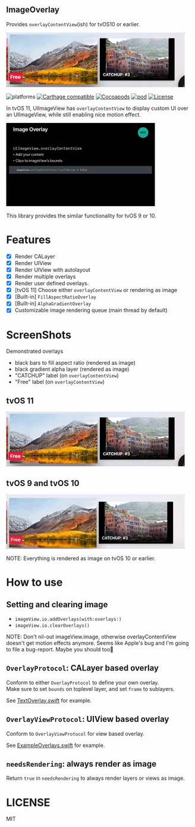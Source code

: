 ImageOverlay
---
Provides `overlayContentView`(ish) for tvOS10 or earlier.

![](https://github.com/toshi0383/assets/blob/master/ImageOverlay/imageoverlay-tvos11.gif?raw=true)

![platforms](https://img.shields.io/badge/platforms-tvOS-blue.svg)
[![Carthage compatible](https://img.shields.io/badge/Carthage-compatible-4BC51D.svg?style=flat)](https://github.com/Carthage/Carthage)
[![Cocoapods](https://img.shields.io/badge/Cocoapods-compatible-brightgreen.svg)](https://cocoapods.org)
[![pod](https://img.shields.io/cocoapods/v/ImageOverlay.svg?style=flat)](https://cocoapods.org/pods/ImageOverlay)
[![License](http://img.shields.io/badge/license-MIT-lightgrey.svg?style=flat
)](http://mit-license.org)

In tvOS 11, UIImageView has `overlayContentView` to display custom UI over an UIImageView, while still enabling nice motion effect.

[<img src='https://github.com/toshi0383/assets/blob/master/ImageOverlay/wwdc2017-209.png?raw=true' width='400' />](https://developer.apple.com/videos/play/wwdc2017/209/)

This library provides the similar functionality for tvOS 9 or 10.

# Features
- [x] Render CALayer
- [x] Render UIView
- [x] Render UIView with autolayout
- [x] Render multiple overlays
- [x] Render user defined overlays.
- [x] [tvOS 11] Choose either `overlayContentView` or rendering as image
- [x] [Built-in] `FillAspectRatioOverlay`
- [x] [Built-in] `AlphaGradientOverlay`
- [x] Customizable image rendering queue (main thread by default)

# ScreenShots
Demonstrated overlays
- black bars to fill aspect ratio (rendered as image)
- black gradient alpha layer (rendered as image)
- "CATCHUP" label (on `overlayContentView`)
- "Free" label (on `overlayContentView`)

## tvOS 11
![](https://github.com/toshi0383/assets/blob/master/ImageOverlay/imageoverlay-tvos11.gif?raw=true)

## tvOS 9 and tvOS 10
![](https://github.com/toshi0383/assets/blob/master/ImageOverlay/imageoverlay-tvos10.gif?raw=true)

NOTE: Everything is rendered as image on tvOS 10 or earlier.

# How to use
## Setting and clearing image
- `imageView.io.addOverlays(with:overlays:)`
- `imageView.io.clearOverlays()`

NOTE: Don't nil-out imageView.image, otherwise overlayContentView doesn't get motion effects anymore. Seems like Apple's bug and I'm going to file a bug-report. Maybe you should too💪

## `OverlayProtocol`: CALayer based overlay
Conform to either `OverlayProtocol` to define your own overlay.  
Make sure to set `bounds` on toplevel layer, and set `frame` to sublayers.

See [TextOverlay.swift](ImageOverlay/TextOverlay.swift) for example.

## `OverlayViewProtocol`: UIView based overlay
Conform to `OverlayViewProtocol` for view based overlay.

See [ExampleOverlays.swift](Example/ExampleOverlays.swift) for example.

## `needsRendering`: always render as image
Return `true` in `needsRendering` to always render layers or views as image.

# LICENSE
MIT

